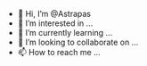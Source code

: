 - 👋 Hi, I’m @Astrapas
- 👀 I’m interested in ...
- 🌱 I’m currently learning ...
- 💞️ I’m looking to collaborate on ...
- 📫 How to reach me ...

<!---
Astrapas/Astrapas is a ✨ special ✨ repository because its `README.md` (this file) appears on your GitHub profile.
You can click the Preview link to take a look at your changes.
--->
